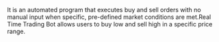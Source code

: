 It is an automated program that executes buy and sell orders with no manual input when specific, pre-defined market conditions are met.Real Time Trading Bot allows users to buy low and sell high in a specific price range.
